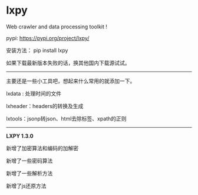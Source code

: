 # lxpy
Web crawler and data processing toolkit !

pypi: https://pypi.org/project/lxpy/

安装方法： pip install lxpy

如果下载最新版本失败的话，换其他国内下载源试试。

---

主要还是一些小工具吧，想起来什么常用的就添加一下。

lxdata : 处理时间的文件

lxheader：headers的转换及生成

lxtools：jsonp转json、html去除标签、xpath的正则

---


**LXPY 1.3.0**

新增了加密算法和编码的加解密

新增了一些密码算法

新增了一些解析方法

新增了js还原方法
